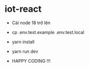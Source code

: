 # iot-react

- Cài node 18 trở lên

- cp .env.test.example .env.test.local

- yarn install

- yarn run dev

- HAPPY CODING !!!
